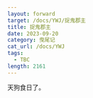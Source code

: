 ```yaml
---
layout: forward
target: /docs/YWJ/捉鬼郡主
title: 捉鬼郡主
date: 2023-09-20
category: 曳尾记
cat_url: /docs/YWJ
tags: 
  - TBC
length: 2161
---
```


天狗食日了。
